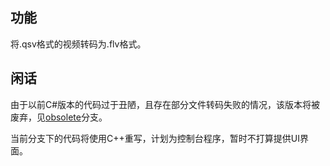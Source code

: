 ## 功能

将.qsv格式的视频转码为.flv格式。



## 闲话

由于以前C#版本的代码过于丑陋，且存在部分文件转码失败的情况，该版本将被废弃，见[obsolete](https://github.com/btnkij/qsv2flv/tree/obsolete)分支。

当前分支下的代码将使用C++重写，计划为控制台程序，暂时不打算提供UI界面。


